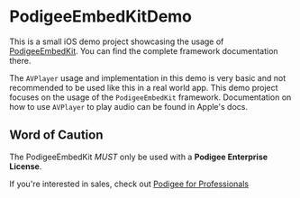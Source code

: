 # PodigeeEmbedKitDemo

This is a small iOS demo project showcasing the usage of [PodigeeEmbedKit](https://github.com/podigee/PodigeeEmbedKit/). You can find the complete framework documentation there.

The `AVPlayer` usage and implementation in this demo is very basic and not recommended to be used like this in a real world app. This demo project focuses on the usage of the `PodigeeEmbedKit` framework. Documentation on how to use `AVPlayer` to play audio can be found in Apple's docs.

## Word of Caution

The PodigeeEmbedKit *MUST* only be used with a **Podigee Enterprise License**.

If you're interested in sales, check out [Podigee for Professionals](https://www.podigee.com/en/professionals/)
